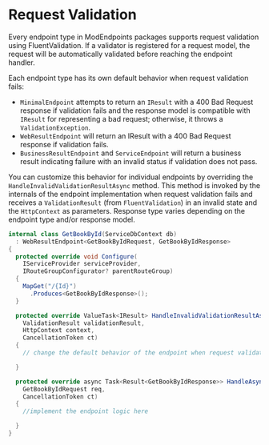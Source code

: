 # Request Validation

Every endpoint type in ModEndpoints packages supports request validation using FluentValidation. If a validator is registered for a request model, the request will be automatically validated before reaching the endpoint handler.

Each endpoint type has its own default behavior when request validation fails:
- `MinimalEndpoint` attempts to return an `IResult` with a 400 Bad Request response if validation fails and the response model is compatible with `IResult` for representing a bad request; otherwise, it throws a `ValidationException`.
- `WebResultEndpoint` will return an IResult with a 400 Bad Request response if validation fails.
- `BusinessResultEndpoint` and `ServiceEndpoint` will return a business result indicating failure with an invalid status if validation does not pass.

You can customize this behavior for individual endpoints by overriding the `HandleInvalidValidationResultAsync` method. This method is invoked by the internals of the endpoint implementation when request validation fails and receives a `ValidationResult` (from `FluentValidation`) in an invalid state and the `HttpContext` as parameters. Response type varies depending on the endpoint type and/or response model.

```csharp
internal class GetBookById(ServiceDbContext db)
  : WebResultEndpoint<GetBookByIdRequest, GetBookByIdResponse>
{
  protected override void Configure(
    IServiceProvider serviceProvider,
    IRouteGroupConfigurator? parentRouteGroup)
  {
    MapGet("/{Id}")
      .Produces<GetBookByIdResponse>();
  }

  protected override ValueTask<IResult> HandleInvalidValidationResultAsync(
    ValidationResult validationResult,
    HttpContext context,
    CancellationToken ct)
  {
    // change the default behavior of the endpoint when request validation has failed

  }

  protected override async Task<Result<GetBookByIdResponse>> HandleAsync(
    GetBookByIdRequest req,
    CancellationToken ct)
  {
    //implement the endpoint logic here

  }
}
```